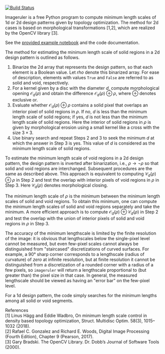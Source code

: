 
[![Build Status](https://github.com/NanoComp/imageruler/workflows/CI/badge.svg)](https://github.com/NanoComp/imageruler/actions)

Imageruler is a free Python program to compute minimum length scales of 1d or 2d design patterns given by topology optimization. The method for 2d cases is based on morphological transformations [1,2], which are realized by the OpenCV library [3].

See the [provided example notebook](notebooks/examples.ipynb) and the code documentation.

The method for estimating the minimum length scale of solid regions in a 2d design pattern is outlined as follows.
1. Binarize the 2d array that represents the design pattern, so that each element is a Boolean value. Let $rho$ denote this binarized array. For ease of description, elements with values `True` and `False` are referred to as solid and void, respectively.
2. For a kernel given by a disc with the diameter $d$, compute morphological opening $\mathcal{O}_d(\rho)$ and obtain the difference $\mathcal{O}_d(\rho) \oplus \rho$, where $\oplus$ denotes exclusive or.
3. Evaluate whether $\mathcal{O}_d(\rho) \oplus \rho$ contains a solid pixel that overlaps an interior pixel of solid regions in $\rho$. If no, $d$ is less than the minimum length scale of solid regions; if yes, $d$ is not less than the minimum length scale of solid regions. Here the interior of solid regions in $\rho$ is given by morphological erosion using a small kernel like a cross with the size $3\times3$.
4. Use binary search and repeat Steps 2 and 3 to seek the minimum $d$ at which the answer in Step 3 is yes. This value of $d$ is considered as the minimum length scale of solid regions.

To estimate the minimum length scale of void regions in a 2d design pattern, the design pattern is inverted after binarization, i.e., $\rho \rightarrow \neg \rho$ so that solid and void regions are interchanged. Subsequent procedures are the same as described above. This approach is equivalent to computing $\mathcal{C}_d(\rho) \oplus \rho$ in Step 2 and test the overlap with interior pixels of void regions in $\rho$ in Step 3. Here $\mathcal{C}_d(\rho)$ denotes morphological closing.

The minimum length scale of $\rho$ is the minimum between the minimum length scales of solid and void regions. To obtain this minimum, one can compute the minimum length scales of solid and void regions separately and take the minimum. A more efficient approach is to compute $\mathcal{O}_d(\rho) \oplus \mathcal{C}_d(\rho)$ in Step 2 and test the overlap with the union of interior pixels of solid and void regions in $\rho$ in Step 3.

The accuracy of the minimum lengthscale is limited by the finite resolution of the image: it is obvious that lengthscales below the single-pixel level cannot be measured, but even few-pixel scales cannot always be distinguished from "staircased" discretizations of curved surfaces.  For example, a 90° sharp corner corresponds to a lengthscale (radius of curvature) of *zero* at infinite resolution, but at finite resolution it cannot be distinguished from a discretization of a rounded corner with a radius of a few pixels, so `imageruler` will return a lengthscale proportional to (but greater than) the pixel size in that case.  In general, the measured lengthscale should be viewed as having an "error bar" on the few-pixel level.

For a 1d design pattern, the code simply searches for the minimum lengths among all solid or void segments.

References  
[1] Linus Hägg and Eddie Wadbro, On minimum length scale control in density based topology optimization, Struct. Multidisc Optim. 58(3), 1015–1032 (2018).  
[2] Rafael C. Gonzalez and Richard E. Woods, Digital Image Processing (Fourth Edition), Chapter 9 (Pearson, 2017).  
[3] Gary Bradski. The OpenCV Library. Dr. Dobb’s Journal of Software Tools (2000).
